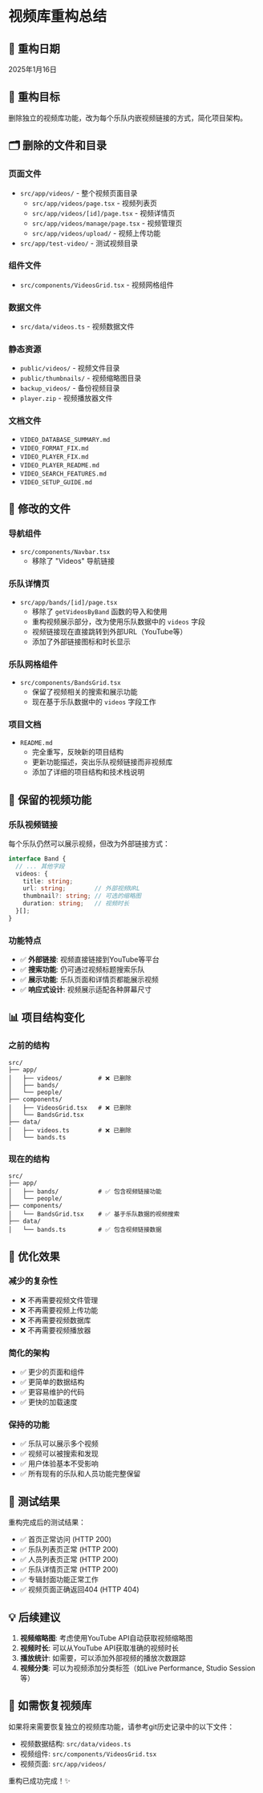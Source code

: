 # 视频库重构总结

## 📅 重构日期
2025年1月16日

## 🎯 重构目标
删除独立的视频库功能，改为每个乐队内嵌视频链接的方式，简化项目架构。

## 🗂️ 删除的文件和目录

### 页面文件
- `src/app/videos/` - 整个视频页面目录
  - `src/app/videos/page.tsx` - 视频列表页
  - `src/app/videos/[id]/page.tsx` - 视频详情页
  - `src/app/videos/manage/page.tsx` - 视频管理页
  - `src/app/videos/upload/` - 视频上传功能
- `src/app/test-video/` - 测试视频目录

### 组件文件
- `src/components/VideosGrid.tsx` - 视频网格组件

### 数据文件
- `src/data/videos.ts` - 视频数据文件

### 静态资源
- `public/videos/` - 视频文件目录
- `public/thumbnails/` - 视频缩略图目录
- `backup_videos/` - 备份视频目录
- `player.zip` - 视频播放器文件

### 文档文件
- `VIDEO_DATABASE_SUMMARY.md`
- `VIDEO_FORMAT_FIX.md`
- `VIDEO_PLAYER_FIX.md`
- `VIDEO_PLAYER_README.md`
- `VIDEO_SEARCH_FEATURES.md`
- `VIDEO_SETUP_GUIDE.md`

## 🔧 修改的文件

### 导航组件
- `src/components/Navbar.tsx`
  - 移除了 "Videos" 导航链接

### 乐队详情页
- `src/app/bands/[id]/page.tsx`
  - 移除了 `getVideosByBand` 函数的导入和使用
  - 重构视频展示部分，改为使用乐队数据中的 `videos` 字段
  - 视频链接现在直接跳转到外部URL（YouTube等）
  - 添加了外部链接图标和时长显示

### 乐队网格组件
- `src/components/BandsGrid.tsx`
  - 保留了视频相关的搜索和展示功能
  - 现在基于乐队数据中的 `videos` 字段工作

### 项目文档
- `README.md`
  - 完全重写，反映新的项目结构
  - 更新功能描述，突出乐队视频链接而非视频库
  - 添加了详细的项目结构和技术栈说明

## 🎵 保留的视频功能

### 乐队视频链接
每个乐队仍然可以展示视频，但改为外部链接方式：

```typescript
interface Band {
  // ... 其他字段
  videos: {
    title: string;
    url: string;        // 外部视频URL
    thumbnail?: string; // 可选的缩略图
    duration: string;   // 视频时长
  }[];
}
```

### 功能特点
- ✅ **外部链接**: 视频直接链接到YouTube等平台
- ✅ **搜索功能**: 仍可通过视频标题搜索乐队
- ✅ **展示功能**: 乐队页面和详情页都能展示视频
- ✅ **响应式设计**: 视频展示适配各种屏幕尺寸

## 📊 项目结构变化

### 之前的结构
```
src/
├── app/
│   ├── videos/          # ❌ 已删除
│   ├── bands/
│   └── people/
├── components/
│   ├── VideosGrid.tsx   # ❌ 已删除
│   └── BandsGrid.tsx
├── data/
│   ├── videos.ts        # ❌ 已删除
│   └── bands.ts
```

### 现在的结构
```
src/
├── app/
│   ├── bands/           # ✅ 包含视频链接功能
│   └── people/
├── components/
│   └── BandsGrid.tsx    # ✅ 基于乐队数据的视频搜索
├── data/
│   └── bands.ts         # ✅ 包含视频链接数据
```

## 🚀 优化效果

### 减少的复杂性
- ❌ 不再需要视频文件管理
- ❌ 不再需要视频上传功能
- ❌ 不再需要视频数据库
- ❌ 不再需要视频播放器

### 简化的架构
- ✅ 更少的页面和组件
- ✅ 更简单的数据结构
- ✅ 更容易维护的代码
- ✅ 更快的加载速度

### 保持的功能
- ✅ 乐队可以展示多个视频
- ✅ 视频可以被搜索和发现
- ✅ 用户体验基本不受影响
- ✅ 所有现有的乐队和人员功能完整保留

## 📝 测试结果

重构完成后的测试结果：
- ✅ 首页正常访问 (HTTP 200)
- ✅ 乐队列表页正常 (HTTP 200) 
- ✅ 人员列表页正常 (HTTP 200)
- ✅ 乐队详情页正常 (HTTP 200)
- ✅ 专辑封面功能正常工作
- ✅ 视频页面正确返回404 (HTTP 404)

## 💡 后续建议

1. **视频缩略图**: 考虑使用YouTube API自动获取视频缩略图
2. **视频时长**: 可以从YouTube API获取准确的视频时长
3. **播放统计**: 如需要，可以添加外部视频的播放次数跟踪
4. **视频分类**: 可以为视频添加分类标签（如Live Performance, Studio Session等）

## 🔄 如需恢复视频库

如果将来需要恢复独立的视频库功能，请参考git历史记录中的以下文件：
- 视频数据结构: `src/data/videos.ts`
- 视频组件: `src/components/VideosGrid.tsx`
- 视频页面: `src/app/videos/`

重构已成功完成！✨ 